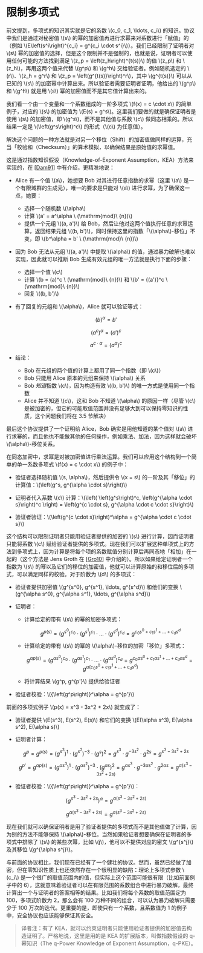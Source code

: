 # 限制多项式

前文提到，多项式的知识其实就是它的系数 \\(c_0, c_1, \ldots, c_i\\) 的知识。协议中我们是通过对秘密值 \\(s\\) 的幂的加密值再进行求幂来对系数进行「赋值」的（例如 \\(E\left(s^i\right)^{c_i} = g^{c_i \cdot s^i}\\)）。我们已经限制了证明者对 \\(s\\) 幂的加密值的选择，但是这个限制并不是强制的，也就是说，证明者可以使用任何可能的方法找到满足 \\(z_p = \left(z_h\right)^{t(s)}\\) 的值 \\(z_p\\) 和 \\(z_h\\)，再用这两个值来代替 \\(g^p\\) 和 \\(g^h\\) 交给验证者。例如随机选定的 \\(r\\)、\\(z_h = g^r\\) 和 \\(z_p = \left(g^{t(s)}\right)^r\\)，其中 \\(g^{t(s)}\\) 可以从已知的 \\(s\\) 的加密幂中计算出来。所以验证者需要证明者证明，他给出的 \\(g^p\\) 和 \\(g^h\\) 就是用 \\(s\\) 幂的加密值而不是其它值计算出来的。

我们看一个由一个变量和一个系数组成的一阶多项式 \\(f(x) = c \cdot x\\) 的简单例子，对应的 \\(s\\) 的加密值为 \\(E(s) = g^s\\)。这里我们要做的就是确保证明者是使用 \\(s\\) 的加密值，即 \\(g^s\\)，而不是其他值与系数 \\(c\\) 做同态相乘的。所以结果一定是 \\(\left(g^s\right)^c\\) 的形式（\\(c\\) 为任意值）。

解决这个问题的一种方法就是对另一个移位（Shift）的加密值做同样的运算，充当「校验和（Checksum）」的算术模拟，以确保结果是原始值的求幂值。

这是通过指数知识假设（Knowledge-of-Exponent Assumption，KEA）方法来实现的，在 [[Dam91](./references.md#Dam91)] 中有介绍，更精准地说：

* Alice 有一个值 \\(a\\)，她想要 Bob 对其进行任意指数的求幂（这里 \\(a\\) 是一个有限域群的生成元），唯一的要求是只能对 \\(a\\) 进行求幂，为了确保这一点，她要：
  * 选择一个随机数 \\(\alpha\\)
  * 计算 \\(a' = a^\alpha \ (\mathrm{mod}\ {n})\\)
  * 提供一个元组 \\((a, a')\\) 给 Bob，然后让他对这两个值执行任意的求幂运算，返回结果元组 \\((b, b')\\)，同时保持这里的指数「\\(\alpha\\)-移位」不变，即 \\(b^\alpha = b' \ (\mathrm{mod}\ {n})\\)

* 因为 Bob 无法从元组 \\((a, a')\\) 中提取 \\(\alpha\\) 的值，通过暴力破解也难以实现，因此就可以推断 Bob 生成有效元组的唯一方法就是执行下面的步骤：
  * 选择一个值 \\(c\\)
  * 计算 \\(b = (a)^c \ (\mathrm{mod}\ {n})\\) 和 \\(b' = {(a')}^c \ (\mathrm{mod}\ {n})\\)
  * 回复 \\((b, b')\\)

* 有了回复的元组和 \\(\alpha\\)，Alice 就可以验证等式：

  $$(b)^\alpha = b'$$

  $$\left(a^c\right)^\alpha = {(a')}^c$$

  $$a^{c \cdot \alpha} = {\left(a^\alpha\right)}^c$$

* 结论：
  * Bob 在元组的两个值的计算上都用了同一个指数（即 \\(c\\)）
  * Bob 只能用 Alice 原本的元组来保持 \\(\alpha\\) 关系
  * Bob *知道*指数 \\(c\\)，因为构造有效 \\((b, b')\\) 的唯一方式是使用同一个指数
  * Alice 并不知道 \\(c\\)，这和 Bob 不知道 \\(\alpha\\) 的原因一样（尽管 \\(c\\) 是被加密的，但它的可能取值范围并没有足够大到可以保持零知识的性质，这个问题我们将在 3.5 节解决）

最后这个协议提供了一个证明给 Alice，Bob 确实是用他知道的某个值对 \\(a\\) 进行求幂的，而且他也不能做其他的任何操作，例如乘法、加法，因为这样就会破坏 \\(\alpha\\)-移位关系。

在同态加密中，求幂是对被加密值进行乘法运算。我们可以应用这个结构到一个简单的单一系数多项式 \\(f(x) = c \cdot x\\) 的例子中：

* 验证者选择随机值 \\(s, \alpha\\)，然后提供令 \\(x = s\\) 的一阶及其「移位」的计算值：\\(\left(g^s, g^{\alpha \cdot s}\right)\\)

* 证明者代入系数 \\(c\\) 计算：\\(\left( \left(g^s\right)^c, \left(g^{\alpha \cdot s}\right)^c \right) = \left(g^{c \cdot s}, g^{\alpha \cdot c \cdot s}\right)\\)

* 验证者验证：\\(\left(g^{c \cdot s}\right)^\alpha = g^{\alpha \cdot c \cdot s}\\)

这个结构可以限制证明者只能用验证者提供的加密的 \\(s\\) 进行计算，因而证明者只能将系数 \\(c\\) 赋给验证者提供的多项式。现在我们可以扩展这种单项式上的方法到多项式上，因为计算是将每个项的系数赋值分别计算后再同态地「相加」在一起的（这个方法是 Jens Groth 在 [[Gro10](./references.md#Gro10)] 中介绍的）。所以如果给定证明者一个指数为 \\(s\\) 的幂以及它们的移位的加密值，他就可以计算原始的和移位后的多项式，可以满足同样的校验。对于阶数为 \\(d\\) 的多项式：

* 验证者提供加密值 \\(g^{s^0}, g^{s^1}, \ldots, g^{s^d}\\) 和他们的变换 \\(g^{\alpha s^0}, g^{\alpha s^1}, \ldots, g^{\alpha s^d}\\)

* 证明者：
  * 计算给定的带有 \\(s\\) 的幂的加密多项式：

    $$g^{p(s)} = \left(g^{s^0}\right)^{c_0} \cdot \left(g^{s^1}\right)^{c_1} \cdot \ldots \cdot \left(g^{s^d}\right)^{c_d} = g^{c_0 s^0 + c_1 s^1 + \ldots + c_d s^d}$$

  * 计算给定的带有 \\(s\\) 的幂的 \\(\alpha\\)-移位的加密「移位」多项式：

    $$ g^{\alpha p(s)} = \left(g^{\alpha s^0}\right)^{c_0} \cdot \left(g^{\alpha s^1}\right)^{c_1} \cdot \ldots \cdot \left(g^{\alpha s^d}\right)^{c_d} = g^{c_0 \alpha s^0 + c_1 \alpha s^1 + \ldots + c_d \alpha s^d} = g^{\alpha (c_0 s^0 + c_1 s^1 + \ldots + c_d s^d)}$$

  * 将计算结果 \\(g^p, g^{p'}\\) 提供给验证者

* 验证者校验：\\({\left(g^p\right)}^\alpha = g^{p'}\\)

前面的多项式例子 \\(p(x) = x^3 - 3x^2 + 2x\\) 就变成了：

* 验证者提供 \\(E(s^3), E(s^2), E(s)\\) 和它们的变换 \\(E(\alpha s^3), E(\alpha s^2), E(\alpha s)\\)

* 证明者计算：

  $$g^p = g^{p(s)} = \left(g^{s^3}\right)^1 \cdot \left(g^{s^2}\right)^{-3} \cdot \Big(g^s\Big)^2 = g^{s^3} \cdot g^{-3s^2} \cdot g^{2s} = g^{s^3 - 3s^2 + 2s}$$

  $$g^{p'} = g^{\alpha p(s)} = \left(g^{\alpha s^3}\right)^1 \cdot \left(g^{\alpha s^2}\right)^{-3} \cdot \Big(g^{\alpha s}\Big)^2 = g^{\alpha s^3} \cdot g^{-3 \alpha s^2} \cdot g^{2 \alpha s} = g^{\alpha(s^3 - 3 s^2 + 2s)}$$

* 验证者校验：\\({\left(g^p\right)}^\alpha = g^{p'}\\)：

  $${\left(g^{s^3 - 3s^2 + 2s}\right)}^\alpha = g^{\alpha(s^3 - 3 s^2 + 2s)}$$

  $$g^{\alpha(s^3 - 3 s^2 + 2s)} = g^{\alpha(s^3 - 3 s^2 + 2s)}$$

现在我们就可以确保证明者是用了验证者提供的多项式而不是其他值做了计算，因为别的方法不能够保持 \\(\alpha\\)-移位。当然如果验证者想要确保在证明者的多项式中排除了 \\(s\\) 的某些次幂，比如 \\(j\\)，他可以不提供对应的密文 \\(g^{s^j}\\) 及其移位 \\(g^{\alpha s^j}\\)。

与前面的协议相比，我们现在已经有了一个健壮的协议。然而，虽然已经做了加密，但在零知识性质上也还依然存在一个很明显的缺陷：理论上多项式参数 \\(c_i\\) 是一个很广的取值范围内的值，但实际上这个范围可能很有限（比如前面例子中的 6），这就意味着验证者可以在有限范围的系数组合中进行暴力破解，最终计算出一个与证明者的答案相等的结果。比如我们将每个系数的取值范围定为 100，多项式阶数为 2，那么会有 100 万种不同的组合，可以认为暴力破解只需要少于 100 万次的迭代。更重要的是，即使只有一个系数，且系数值为 1 的例子中，安全协议也应该能够保证其安全。

> 译者注：有了 KEA，就可以约束证明者只能使用验证者提供的加密值去构造证明了。严格地说，这里是用的是 KEA 的扩展版本，叫做指数假设的 q-幂知识（The q-Power Knowledge of Exponent Assumption，q-PKE）。
